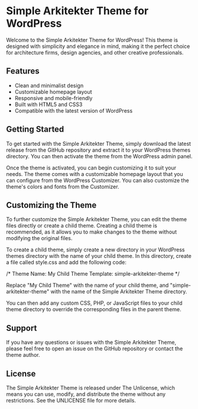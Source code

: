 # Simple Arkitekter Theme for WordPress
Welcome to the Simple Arkitekter Theme for WordPress! This theme is designed with simplicity and elegance in mind, making it the perfect choice for architecture firms, design agencies, and other creative professionals.

## Features
<ul>
  <li>Clean and minimalist design</li>
  <li>Customizable homepage layout</li>
  <li>Responsive and mobile-friendly</li>
  <li>Built with HTML5 and CSS3</li>
  <li>Compatible with the latest version of WordPress</li>
</ul>

## Getting Started
To get started with the Simple Arkitekter Theme, simply download the latest release from the GitHub repository and extract it to your WordPress themes directory. You can then activate the theme from the WordPress admin panel.

Once the theme is activated, you can begin customizing it to suit your needs. The theme comes with a customizable homepage layout that you can configure from the WordPress Customizer. You can also customize the theme's colors and fonts from the Customizer.

## Customizing the Theme
To further customize the Simple Arkitekter Theme, you can edit the theme files directly or create a child theme. Creating a child theme is recommended, as it allows you to make changes to the theme without modifying the original files.

To create a child theme, simply create a new directory in your WordPress themes directory with the name of your child theme. In this directory, create a file called style.css and add the following code:

/*
 Theme Name:   My Child Theme
 Template:     simple-arkitekter-theme
*/

Replace "My Child Theme" with the name of your child theme, and "simple-arkitekter-theme" with the name of the Simple Arkitekter Theme directory.

You can then add any custom CSS, PHP, or JavaScript files to your child theme directory to override the corresponding files in the parent theme.

## Support
If you have any questions or issues with the Simple Arkitekter Theme, please feel free to open an issue on the GitHub repository or contact the theme author.

## License
The Simple Arkitekter Theme is released under The Unlicense, which means you can use, modify, and distribute the theme without any restrictions. See the UNLICENSE file for more details.
